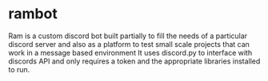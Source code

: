 # rambot
Ram is a custom discord bot built partially to fill the needs of a particular discord server and also as a platform to test small scale projects that can work in a message based environment
It uses discord.py to interface with discords API and only requires a token and the appropriate libraries installed to run.
